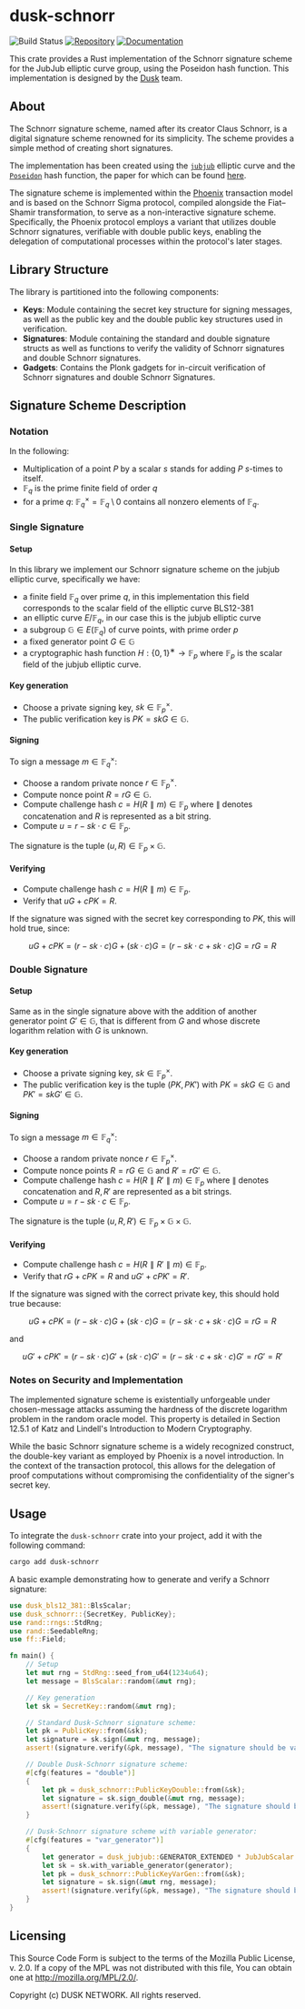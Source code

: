 # dusk-schnorr
![Build Status](https://github.com/dusk-network/schnorr/workflows/Continuous%20integration/badge.svg)
[![Repository](https://img.shields.io/badge/github-schnorr-blueviolet?logo=github)](https://github.com/dusk-network/schnorr)
[![Documentation](https://img.shields.io/badge/docs-schnorr-blue?logo=rust)](https://docs.rs/schnorr/)

This crate provides a Rust implementation of the Schnorr signature scheme for the JubJub elliptic curve group, using the Poseidon hash function. This implementation is designed by the [Dusk](https://dusk.network) team.

## About
The Schnorr signature scheme, named after its creator Claus Schnorr, is a digital signature scheme renowned for its simplicity. The scheme provides a simple method of creating short signatures. 

The implementation has been created using the [`jubjub`](https://github.com/dusk-network/jubjub) elliptic curve and the [`Poseidon`](https://github.com/dusk-network/Poseidon252) hash function, the paper for which can be found [here](https://eprint.iacr.org/2019/458.pdf).

The signature scheme is implemented within the [Phoenix](https://github.com/dusk-network/phoenix-core/blob/master/docs/protocol-description.pdf) transaction model and is based on the Schnorr Sigma protocol, compiled alongside the Fiat–Shamir transformation, to serve as a non-interactive signature scheme. Specifically, the Phoenix protocol employs a variant that utilizes double Schnorr signatures, verifiable with double public keys, enabling the delegation of computational processes within the protocol's later stages.

## Library Structure
The library is partitioned into the following components:

- **Keys**: Module containing the secret key structure for signing messages, as well as the public key and the double public key structures used in verification.
- **Signatures**: Module containing the standard and double signature structs as well as functions to verify the validity of Schnorr signatures and double Schnorr signatures.
- **Gadgets**: Contains the Plonk gadgets for in-circuit verification of Schnorr signatures and double Schnorr Signatures.

## Signature Scheme Description

### Notation

In the following:
- Multiplication of a point $P$ by a scalar $s$ stands for adding $P$ $s$-times to itself.
- $\mathbb{F}_q$ is the prime finite field of order $q$
- for a prime $q$: $\mathbb{F}_q^× =  \mathbb{F}_q \setminus 0$ contains all nonzero elements of $\mathbb{F}_q$.

### Single Signature

#### Setup

In this library we implement our Schnorr signature scheme on the jubjub elliptic curve, specifically we have:
- a finite field $\mathbb{F}_q$ over prime $q$, in this implementation this field corresponds to the scalar field of the elliptic curve BLS12-381
- an elliptic curve $E / \mathbb{F}_q$, in our case this is the jubjub elliptic curve
- a subgroup $\mathbb{G} \in E(\mathbb{F}_q)$ of curve points, with prime order $p$
- a fixed generator point $G \in \mathbb{G}$
- a cryptographic hash function $H : \{0 , 1\}^∗ \rightarrow \mathbb{F}_p$ where $\mathbb{F}_p$ is the scalar field of the jubjub elliptic curve.

#### Key generation

- Choose a private signing key, $sk \in \mathbb{F}_p^×$.
- The public verification key is $PK = skG \in \mathbb{G}$.

#### Signing

To sign a message $m \in \mathbb{F}_q^×$:

- Choose a random private nonce $r \in \mathbb{F}_p^×$.
- Compute nonce point $R = rG \in \mathbb{G}$.
- Compute challenge hash $c = H(R \parallel m) \in \mathbb{F}_p$ where $\parallel$ denotes concatenation and $R$ is represented as a bit string.
- Compute $u = r − sk \cdot c \in \mathbb{F}_p$.

The signature is the tuple $(u, R) \in \mathbb{F}_p \times \mathbb{G}$.

#### Verifying

- Compute challenge hash $c = H(R \parallel m) \in \mathbb{F}_p$.
- Verify that $uG + cPK = R$.

If the signature was signed with the secret key corresponding to $PK$, this will hold true, since:

$$
uG + cPK = (r - sk\cdot c)G + (sk\cdot c)G = (r - sk\cdot c + sk\cdot c)G = rG = R
$$

### Double Signature

#### Setup

Same as in the single signature above with the addition of another generator point $G' \in \mathbb{G}$, that is different from $G$ and whose discrete logarithm relation with $G$ is unknown.

#### Key generation

- Choose a private signing key, $sk \in \mathbb{F}_p^×$.
- The public verification key is the tuple $(PK, PK')$ with $PK = skG \in \mathbb{G}$ and $PK' = skG' \in \mathbb{G}$.

#### Signing

To sign a message $m \in \mathbb{F}_q^×$:

- Choose a random private nonce $r \in \mathbb{F}_p^×$.
- Compute nonce points $R = rG \in \mathbb{G}$ and $R' = rG' \in \mathbb{G}$.
- Compute challenge hash $c = H(R \parallel R' \parallel m) \in \mathbb{F}_p$ where $\parallel$ denotes concatenation and $R, R'$ are represented as a bit strings.
- Compute $u = r − sk \cdot c \in \mathbb{F}_p$.

The signature is the tuple $(u, R, R') \in \mathbb{F}_p \times \mathbb{G} \times \mathbb{G}$.

#### Verifying

- Compute challenge hash $c = H(R \parallel R' \parallel m) \in \mathbb{F}_p$.
- Verify that $rG + cPK = R$ and $uG' + cPK' = R'$.

If the signature was signed with the correct private key, this should hold true because:

$$
uG + cPK = (r - sk\cdot c)G + (sk\cdot c)G = (r - sk\cdot c + sk\cdot c)G = rG = R
$$

and

$$
uG' + cPK' = (r - sk\cdot c)G' + (sk\cdot c)G' = (r - sk\cdot c + sk\cdot c)G' = rG' = R'
$$


### Notes on Security and Implementation

The implemented signature scheme is existentially unforgeable under chosen-message attacks assuming the hardness of the discrete logarithm problem in the random oracle model. This property is detailed in Section 12.5.1 of Katz and Lindell's Introduction to Modern Cryptography.

While the basic Schnorr signature scheme is a widely recognized construct, the double-key variant as employed by Phoenix is a novel introduction. In the context of the transaction protocol, this allows for the delegation of proof computations without compromising the confidentiality of the signer's secret key.

## Usage
To integrate the `dusk-schnorr` crate into your project, add it with the following command:
```bash
cargo add dusk-schnorr
```

A basic example demonstrating how to generate and verify a Schnorr signature:
```rust
use dusk_bls12_381::BlsScalar;
use dusk_schnorr::{SecretKey, PublicKey};
use rand::rngs::StdRng;
use rand::SeedableRng;
use ff::Field;

fn main() {
    // Setup
    let mut rng = StdRng::seed_from_u64(1234u64);
    let message = BlsScalar::random(&mut rng);

    // Key generation
    let sk = SecretKey::random(&mut rng);

    // Standard Dusk-Schnorr signature scheme:
    let pk = PublicKey::from(&sk);
    let signature = sk.sign(&mut rng, message);
    assert!(signature.verify(&pk, message), "The signature should be valid.");

    // Double Dusk-Schnorr signature scheme:
    #[cfg(features = "double")]
    {
        let pk = dusk_schnorr::PublicKeyDouble::from(&sk);
        let signature = sk.sign_double(&mut rng, message);
        assert!(signature.verify(&pk, message), "The signature should be valid.");
    }

    // Dusk-Schnorr signature scheme with variable generator:
    #[cfg(features = "var_generator")]
    {
        let generator = dusk_jubjub::GENERATOR_EXTENDED * JubJubScalar::from(42u64);
        let sk = sk.with_variable_generator(generator);
        let pk = dusk_schnorr::PublicKeyVarGen::from(&sk);
        let signature = sk.sign(&mut rng, message);
        assert!(signature.verify(&pk, message), "The signature should be valid.");
    }
}
```

## Licensing
This Source Code Form is subject to the terms of the Mozilla Public
License, v. 2.0. If a copy of the MPL was not distributed with this
file, You can obtain one at http://mozilla.org/MPL/2.0/.

Copyright (c) DUSK NETWORK. All rights reserved.
